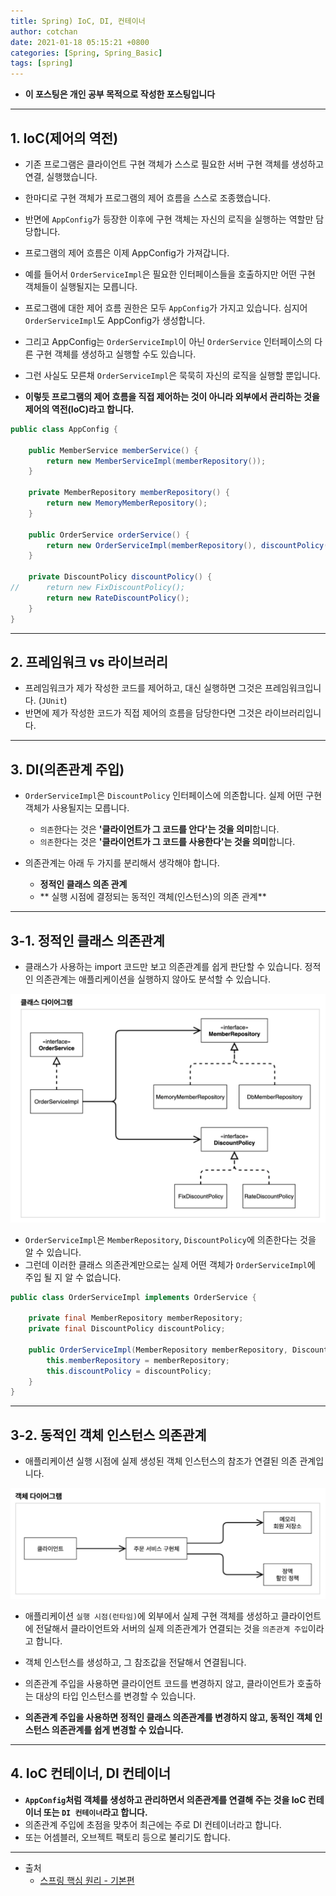 ```yaml
---
title: Spring) IoC, DI, 컨테이너
author: cotchan 
date: 2021-01-18 05:15:21 +0800 
categories: [Spring, Spring_Basic]
tags: [spring] 
---
```


+ **이 포스팅은 개인 공부 목적으로 작성한 포스팅입니다**

---

## 1. IoC(제어의 역전)

+ 기존 프로그램은 클라이언트 구현 객체가 스스로 필요한 서버 구현 객체를 생성하고 연결, 실행했습니다.
+ 한마디로 구현 객체가 프로그램의 제어 흐름을 스스로 조종했습니다.

+ 반면에 `AppConfig`가 등장한 이후에 구현 객체는 자신의 로직을 실행하는 역할만 담당합니다.
+ 프로그램의 제어 흐름은 이제 AppConfig가 가져갑니다. 
+ 예를 들어서 `OrderServiceImpl`은 필요한 인터페이스들을 호출하지만 어떤 구현 객체들이 실행될지는 모릅니다.
+ 프로그램에 대한 제어 흐름 권한은 모두 `AppConfig`가 가지고 있습니다. 심지어 `OrderServiceImpl`도 AppConfig가 생성합니다.

+ 그리고 AppConfig는 `OrderServiceImpl`이 아닌 `OrderService` 인터페이스의 다른 구현 객체를 생성하고 실행할 수도 있습니다.
+ 그런 사실도 모른채 `OrderServiceImpl`은 묵묵히 자신의 로직을 실행할 뿐입니다.
+ **이렇듯 프로그램의 제어 흐름을 직접 제어하는 것이 아니라 외부에서 관리하는 것을 제어의 역전(IoC)라고 합니다.**



```java
public class AppConfig {

    public MemberService memberService() {
        return new MemberServiceImpl(memberRepository());
    }

    private MemberRepository memberRepository() {
        return new MemoryMemberRepository();
    }

    public OrderService orderService() {
        return new OrderServiceImpl(memberRepository(), discountPolicy());
    }

    private DiscountPolicy discountPolicy() {
//      return new FixDiscountPolicy();
        return new RateDiscountPolicy();
    }
}
```

---

## 2. 프레임워크 vs 라이브러리

+ 프레임워크가 제가 작성한 코드를 제어하고, 대신 실행하면 그것은 프레임워크입니다. (`JUnit`)
+ 반면에 제가 작성한 코드가 직접 제어의 흐름을 담당한다면 그것은 라이브러리입니다.

---

## 3. DI(의존관계 주입)

+ `OrderServiceImpl`은 `DiscountPolicy` 인터페이스에 의존합니다. 실제 어떤 구현 객체가 사용될지는 모릅니다.
  + `의존`한다는 것은 **'클라이언트가 그 코드를 안다'는 것을 의미**합니다.
  + `의존`한다는 것은 **'클라이언트가 그 코드를 사용한다'는 것을 의미**합니다.

+ 의존관계는 아래 두 가지를 분리해서 생각해야 합니다.
  +  **정적인 클래스 의존 관계**
  +  ** 실행 시점에 결정되는 동적인 객체(인스턴스)의 의존 관계**

---

## 3-1. 정적인 클래스 의존관계

+ 클래스가 사용하는 import 코드만 보고 의존관계를 쉽게 판단할 수 있습니다. 정적인 의존관계는 애플리케이션을 실행하지 않아도 분석할 수 있습니다.

![Desktop View](/assets/img/post/spring/2021-01-18-spring-ioc-di1.png)

+ `OrderServiceImpl`은 `MemberRepository`, `DiscountPolicy`에 의존한다는 것을 알 수 있습니다.
+ 그런데 이러한 클래스 의존관계만으로는 실제 어떤 객체가 `OrderServiceImpl`에 주입 될 지 알 수 없습니다.

```java
public class OrderServiceImpl implements OrderService {

    private final MemberRepository memberRepository;
    private final DiscountPolicy discountPolicy;

    public OrderServiceImpl(MemberRepository memberRepository, DiscountPolicy discountPolicy) {
        this.memberRepository = memberRepository;
        this.discountPolicy = discountPolicy;
    }
}
```

---


## 3-2. 동적인 객체 인스턴스 의존관계

+ 애플리케이션 실행 시점에 실제 생성된 객체 인스턴스의 참조가 연결된 의존 관계입니다.

![Desktop View](/assets/img/post/spring/2021-01-18-spring-ioc-di2.png)

+ 애플리케이션 `실행 시점(런타임)`에 외부에서 실제 구현 객체를 생성하고 클라이언트에 전달해서 클라이언트와 서버의 실제 의존관계가 연결되는 것을 `의존관계 주입`이라고 합니다.

+ 객체 인스턴스를 생성하고, 그 참조값을 전달해서 연결됩니다.

+ 의존관계 주입을 사용하면 클라이언트 코드를 변경하지 않고, 클라이언트가 호출하는 대상의 타입 인스턴스를 변경할 수 있습니다.

+ **의존관계 주입을 사용하면 정적인 클래스 의존관계를 변경하지 않고, 동적인 객체 인스턴스 의존관계를 쉽게 변경할 수 있습니다.** 


---

## 4. IoC 컨테이너, DI 컨테이너

+ **`AppConfig`처럼 객체를 생성하고 관리하면서 의존관계를 연결해 주는 것을 IoC 컨테이너 또는 `DI 컨테이너`라고 합니다.**
+ 의존관계 주입에 초점을 맞추어 최근에는 주로 DI 컨테이너라고 합니다.
+ 또는 어셈블러, 오브젝트 팩토리 등으로 불리기도 합니다. 


---

+ 출처
    + [스프링 핵심 원리 - 기본편](https://www.inflearn.com/course/%EC%8A%A4%ED%94%84%EB%A7%81-%ED%95%B5%EC%8B%AC-%EC%9B%90%EB%A6%AC-%EA%B8%B0%EB%B3%B8%ED%8E%B8/dashboard)
